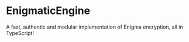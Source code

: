 # EnigmaticEngine
A fast, authentic and modular implementation of Enigma encryption, all in TypeScript!
